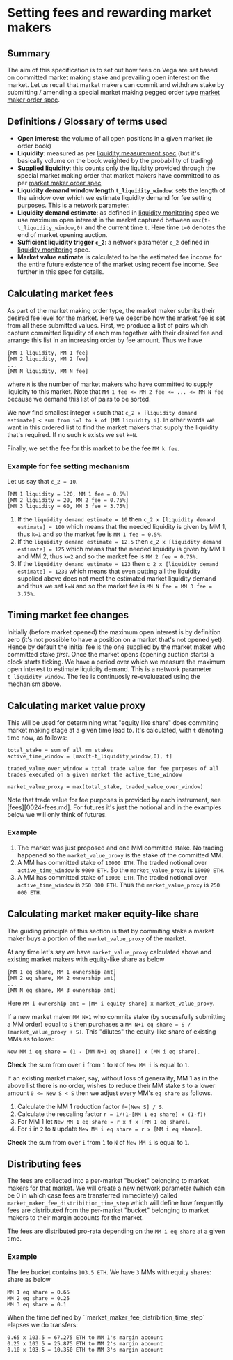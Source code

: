 # Setting fees and rewarding market makers

## Summary

The aim of this specification is to set out how fees on Vega are set based on committed market making stake and prevailing open interest on the market. Let us recall that market makers can commit and withdraw stake by submitting / amending a special market making pegged order type [market maker order spec](????.md). 

## Definitions / Glossary of terms used
- **Open interest**: the volume of all open positions in a given market (ie order book)
- **Liquidity**: measured as per [liquidity measurement spec](0034-prob-weighted-liquidity-measure.ipynb) (but it's basically volume on the book weighted by the probability of trading)
- **Supplied liquidity**: this counts only the liquidity provided through the special market making order that market makers have committed to as per [market maker order spec](????.md) 
- **Liquidity demand window length `t_liquidity_window`**: sets the length of the window over which we estimate liquidity demand for fee setting purposes. This is a network parameter.  
- **Liquidity demand estimate**: as defined in [liquidity monitoring](????-liquidity-monitoring.md) spec we use maximum open interest in the market captured between `max(t-t_liquidity_window,0)` and the current time `t`. Here time `t=0` denotes the end of market opening auction.  
- **Sufficient liquidity trigger `c_2`**: a network parameter `c_2` defined in [liquidity monitoring](????-liquidity-monitoring.md) spec. 
- **Market value estimate** is calculated to be the estimated fee income for the entire future existence of the market using recent fee income. See further in this spec for details.


## Calculating market fees

As part of the market making order type, the market maker submits their desired fee level for the market. Here we describe how the market fee is set from all these submitted values. 
First, we produce a list of pairs which capture committed liquidity of each mm together with their desired fee and arrange this list in an increasing order by fee amount. Thus we have 
```
[MM 1 liquidity, MM 1 fee]
[MM 2 liquidity, MM 2 fee]
...
[MM N liquidity, MM N fee]
```
where `N` is the number of market makers who have committed to supply liquidity to this market. Note that `MM 1 fee <= MM 2 fee <= ... <= MM N fee` because we demand this list of pairs to be sorted. 

We now find smallest integer `k` such that `c_2 x [liquidity demand estimate] < sum from i=1 to k of [MM liquidity i]`. In other words we want in this ordered list to find the market makers that supply the liquidity that's required. If no such `k` exists we set `k=N`.

Finally, we set the fee for this market to be the fee `MM k fee`. 

### Example for fee setting mechanism
Let us say that `c_2 = 10`. 
``` 
[MM 1 liquidity = 120, MM 1 fee = 0.5%]
[MM 2 liquidity = 20, MM 2 fee = 0.75%]
[MM 3 liquidity = 60, MM 3 fee = 3.75%]
```
1. If the `liquidity demand estimate = 10` then `c_2 x [liquidity demand estimate] = 100` which means that the needed liquidity is given by MM 1, thus `k=1` and so the market fee is  `MM 1 fee = 0.5%`. 
1. If the `liquidity demand estimate = 12.5` then `c_2 x [liquidity demand estimate] = 125` which means that the needed liquidity is given by MM 1 and MM 2, thus `k=2` and so the market fee is  `MM 2 fee = 0.75%`. 
1. If the `liquidity demand estimate = 123` then `c_2 x [liquidity demand estimate] = 1230` which means that even putting all the liquidity supplied above does not meet the estimated market liquidity demand and thus we set `k=N` and so the market fee is `MM N fee = MM 3 fee = 3.75%`. 

## Timing market fee changes

Initially (before market opened) the maximum open interest is by definition zero (it's not possible to have a position on a market that's not opened yet). Hence by default the initial fee is the one supplied by the market maker who committed stake *first*.
Once the market opens (opening auction starts) a clock starts ticking. We have a period over which we measure the maximum open interest to estimate liquidity demand. This is a network parameter `t_liquidity_window`. The fee is continuosly re-evalueated using the mechanism above. 

## Calculating market value proxy

This will be used for determining what "equity like share" does commiting market making stage at a given time lead to. 
It's calculated, with `t` denoting time now, as follows:
```
total_stake = sum of all mm stakes
active_time_window = [max(t-t_liquidity_window,0), t]

traded_value_over_window = total trade value for fee purposes of all trades executed on a given market the active_time_window

market_value_proxy = max(total_stake, traded_value_over_window)
```

Note that trade value for fee purposes is provided by each instrument, see [fees][0024-fees.md]. For futures it's just the notional and in the examples below we will only think of futures. 


### Example
1. The market was just proposed and one MM commited stake. No trading happened so the `market_value_proxy` is the stake of the committed MM. 
1. A MM has committed stake of `10000 ETH`. The traded notional over `active_time_window` is `9000 ETH`. So the `market_value_proxy` is `10000 ETH`.
1. A MM has committed stake of `10000 ETH`. The traded notional over `active_time_window` is `250 000 ETH`. Thus the `market_value_proxy` is `250 000 ETH`.

## Calculating market maker equity-like share

The guiding principle of this section is that by commiting stake a market maker buys a portion of the `market_value_proxy` of the market. 

At any time let's say we have `market_value_proxy` calculated above and existing market makers with equity-like share as below
```
[MM 1 eq share, MM 1 ownership amt]
[MM 2 eq share, MM 2 ownership amt]
...
[MM N eq share, MM 3 ownership amt]
```
Here `MM i ownership amt = [MM i equity share] x market_value_proxy`. 

If a new market maker `MM N+1` who commits stake (by sucessfully submitting a MM order) equal to `S` then purchases a `MM N+1 eq share = S / (market_value_proxy + S)`. 
This "dilutes" the equity-like share of existing MMs as follows: 
```
New MM i eq share = (1 - [MM N+1 eq share]) x [MM i eq share].
```

**Check** the sum from over `i` from `1` to `N` of `New MM i` is equal to `1`.

If an existing market maker, say, without loss of generality, MM 1 as in the above list there is no order, wishes to reduce their MM stake `S` to a lower amount `0 <= New S < S` then we adjust every MM's `eq share` as follows. 
1. Calculate the MM 1 reduction factor `f=[New S] / S`. 
1. Calculate the rescaling factor `r = 1/(1-[MM 1 eq share] x (1-f))`
1. For MM 1 let `New MM 1 eq share = r x f x [MM 1 eq share]`.
1. For `i` in `2` to `N` update `New MM i eq share = r x [MM i eq share]`. 

**Check** the sum from over `i` from `1` to `N` of `New MM i` is equal to `1`.


## Distributing fees
The fees are collected into a per-market "bucket" belonging to market makers for that market. We will create a new network parameter (which can be 0 in which case fees are transferred immediately) called `market_maker_fee_distribition_time_step` which will define how frequently fees are distributed from the per-market "bucket" belonging to market makers to their margin accounts for the market. 

The fees are distributed pro-rata depending on the `MM i eq share` at a given time. 

### Example
The fee bucket contains `103.5 ETH`. We have `3` MMs with equity shares:
share as below
```
MM 1 eq share = 0.65
MM 2 eq share = 0.25
MM 3 eq share = 0.1
```
When the time defined by ``market_maker_fee_distribition_time_step` elapses we do transfers:
```
0.65 x 103.5 = 67.275 ETH to MM 1's margin account
0.25 x 103.5 = 25.875 ETH to MM 2's margin account
0.10 x 103.5 = 10.350 ETH to MM 3's margin account
```
